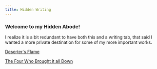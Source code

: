 ```yaml
---
title: Hidden Writing
--- 
```


### Welcome to my Hidden Abode!

I realize it is a bit redundant to have both this and a writing tab, that said I wanted a more private destination for some of my more important works. 

[Deserter's Flame](desertflame-00.html) 

[The Four Who Brought it all Down](topfour-00.html)
